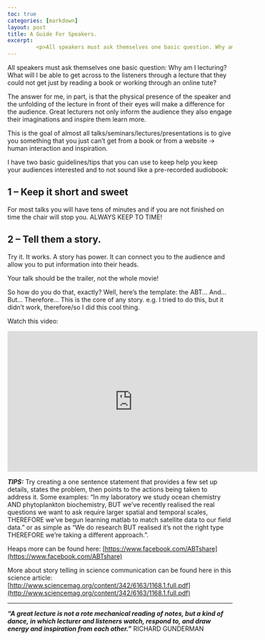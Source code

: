 ```yaml
---
toc: true
categories: [markdown]
layout: post
title: A Guide For Speakers.
excerpt:
         <p>All speakers must ask themselves one basic question. Why am I lecturing? What will I be able to get across to the listeners through a lecture that they could not get just by reading a book or working through an online tute?... </p>
---
```

All speakers must ask themselves one basic question: Why am I lecturing? What will I be able to get across to the listeners through a lecture that they could not get just by reading a book or working through an online tute?

The answer for me, in part, is that the physical presence of the speaker and the unfolding of the lecture in front of their eyes will make a difference for the audience. Great lecturers not only inform the audience they also engage their imaginations and inspire them learn more.

This is the goal of almost all talks/seminars/lectures/presentations is to give you something that you just can’t get from a book or from a website -> human interaction and inspiration.

I have two basic guidelines/tips that you can use to keep help you keep your audiences interested and to not sound like a pre-recorded audiobook:

## 1 – Keep it short and sweet
 For most talks you will have tens of minutes and if you are not finished on time the chair will stop you. ALWAYS KEEP TO TIME!

## 2 – Tell them a story.
Try it. It works. A story has power. It can connect you to the audience and allow you to put information into their heads.

Your talk should be the trailer, not the whole movie!

So how do you do that, exactly? Well, here’s the template: the ABT... And... But... Therefore... This is the core of any story. e.g. I tried to do this, but it didn’t work, therefore/so I did this cool thing.

Watch this video:
<iframe width="560" height="315" src="https://www.youtube.com/embed/ERB7ITvabA4" frameborder="0" allowfullscreen></iframe>

_**TIPS:**_
Try creating a one sentence statement that provides a few set up details, states the problem, then points to the actions being taken to address it. Some examples: “In my laboratory we study ocean chemistry AND phytoplankton biochemistry, BUT we’ve recently realised the real questions we want to ask require larger spatial and temporal scales, THEREFORE we’ve begun learning matlab to match satellite data to our field data.” or as simple as “We do research BUT realised it’s not the right type THEREFORE we’re taking a different approach.”.

Heaps more can be found here: [https://www.facebook.com/ABTshare](https://www.facebook.com/ABTshare)

More about story telling in science communication can be found here in this science article: [http://www.sciencemag.org/content/342/6163/1168.1.full.pdf](http://www.sciencemag.org/content/342/6163/1168.1.full.pdf)

---

_**“A great lecture is not a rote mechanical reading of notes, but a kind of dance, in which lecturer and listeners watch, respond to, and draw energy and inspiration from each other.”**_ RICHARD GUNDERMAN
